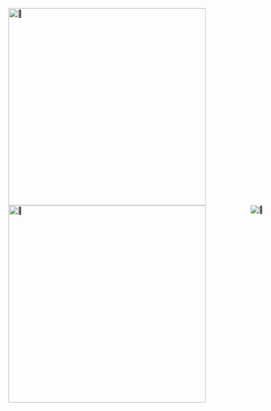 [<img align="left" width="390" alt="🚀" src="https://gist.githubusercontent.com/Crystallized21/c6ba1329fbaa4f4e77860f3e196d67b6/raw/my-metrics-0.svg">](#)
[<img align="left" width="390" alt="🚀" src="https://gist.githubusercontent.com/Crystallized21/c6ba1329fbaa4f4e77860f3e196d67b6/raw/my-metrics-1.svg">](#)

[<img align="right" alt="🦑" src="[https://github-production-user-asset-6210df.s3.amazonaws.com/22963968/335849552-f03a6539-5f5e-4e29-8cc5-8f2138660440.png?X-Amz-Algorithm=AWS4-HMAC-SHA256&X-Amz-Credential=AKIAVCODYLSA53PQK4ZA%2F20240930%2Fus-east-1%2Fs3%2Faws4_request&X-Amz-Date=20240930T073314Z&X-Amz-Expires=300&X-Amz-Signature=9481aed0b1e0b113ddf884a373d7e0fdda7570c4b26c94ca752bdc2cda8b73a8&X-Amz-SignedHeaders=host](https://gist.github.com/user-attachments/assets/b0f32427-996d-4874-a297-a20396675b20)">](#)

<!--
**Crystallized21/Crystallized21** is a ✨ _special_ ✨ repository because its `README.md` (this file) appears on your GitHub profile.

Here are some ideas to get you started:

- 🔭 I’m currently working on ...
- 🌱 I’m currently learning ...
- 👯 I’m looking to collaborate on ...
- 🤔 I’m looking for help with ...
- 💬 Ask me about ...
- 📫 How to reach me: ...
- 😄 Pronouns: ...
- ⚡ Fun fact: ...
-->
